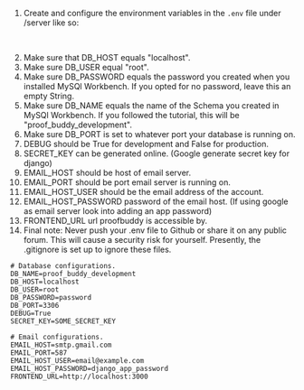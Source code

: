 1. Create and configure the environment variables in the `.env` file under /server like so:

<br>

2. Make sure that DB_HOST equals "localhost".
3. Make sure DB_USER equal "root".
4. Make sure DB_PASSWORD equals the password you created when you installed MySQl Workbench. If you opted for no password, leave this an empty String.
5. Make sure DB_NAME equals the name of the Schema you created in MySQl Workbench. If you followed the tutorial, this will be "proof_buddy_development".
6. Make sure DB_PORT is set to whatever port your database is running on.
7. DEBUG should be True for development and False for production.
8. SECRET_KEY can be generated online. (Google generate secret key for django)
9. EMAIL_HOST should be host of email server.
10. EMAIL_PORT should be port email server is running on.
11. EMAIL_HOST_USER should be the email address of the account.
12. EMAIL_HOST_PASSWORD password of the email host. (If using google as email server look into adding an app password)
13. FRONTEND_URL url proofbuddy is accessible by.
13. Final note: Never push your .env file to Github or share it on any public forum. This will cause a security risk for yourself. Presently, the .gitignore is set up to ignore these files.

```
# Database configurations.
DB_NAME=proof_buddy_development
DB_HOST=localhost
DB_USER=root
DB_PASSWORD=password
DB_PORT=3306
DEBUG=True
SECRET_KEY=SOME_SECRET_KEY

# Email configurations.
EMAIL_HOST=smtp.gmail.com
EMAIL_PORT=587
EMAIL_HOST_USER=email@example.com
EMAIL_HOST_PASSWORD=django_app_password
FRONTEND_URL=http://localhost:3000

```
